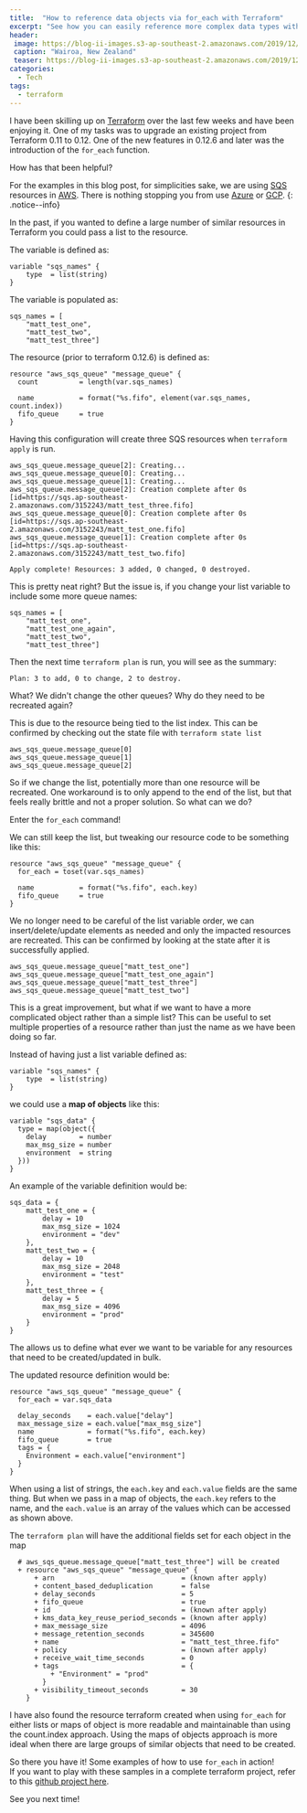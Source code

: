 ```yaml
---
title:  "How to reference data objects via for_each with Terraform"
excerpt: "See how you can easily reference more complex data types with the for_each command in Terraform."
header:
 image: https://blog-ii-images.s3-ap-southeast-2.amazonaws.com/2019/12/wairoatown-hd.jpg
 caption: "Wairoa, New Zealand"
 teaser: https://blog-ii-images.s3-ap-southeast-2.amazonaws.com/2019/12/wairoatown-tb.jpg
categories: 
  - Tech
tags:
  - terraform
---
```


I have been skilling up on [Terraform](https://www.terraform.io/) over the last few weeks and have been enjoying it. One of my tasks was to upgrade an existing project from Terraform 0.11 to 0.12. One of the new features in 0.12.6 and later was the introduction of the `for_each` function.

How has that been helpful?

For the examples in this blog post, for simplicities sake, we are using [SQS](https://aws.amazon.com/sqs/) resources in [AWS](https://aws.amazon.com). There is nothing stopping you from use [Azure](https://azure.microsoft.com/en-us/) or [GCP](https://cloud.google.com/).
{: .notice--info}

In the past, if you wanted to define a large number of similar resources in Terraform you could pass a list to the resource.

The variable is defined as:
```hcl
variable "sqs_names" {
    type  = list(string)
}
```

The variable is populated as:
```hcl
sqs_names = [
    "matt_test_one", 
    "matt_test_two", 
    "matt_test_three"]
```

The resource (prior to terraform 0.12.6) is defined as:
```hcl
resource "aws_sqs_queue" "message_queue" {
  count          = length(var.sqs_names)

  name           = format("%s.fifo", element(var.sqs_names, count.index))
  fifo_queue     = true
}
```

Having this configuration will create three SQS resources when `terraform apply` is run.
```
aws_sqs_queue.message_queue[2]: Creating...
aws_sqs_queue.message_queue[0]: Creating...
aws_sqs_queue.message_queue[1]: Creating...
aws_sqs_queue.message_queue[2]: Creation complete after 0s [id=https://sqs.ap-southeast-2.amazonaws.com/3152243/matt_test_three.fifo]
aws_sqs_queue.message_queue[0]: Creation complete after 0s [id=https://sqs.ap-southeast-2.amazonaws.com/3152243/matt_test_one.fifo]
aws_sqs_queue.message_queue[1]: Creation complete after 0s [id=https://sqs.ap-southeast-2.amazonaws.com/3152243/matt_test_two.fifo]

Apply complete! Resources: 3 added, 0 changed, 0 destroyed.
```

This is pretty neat right? But the issue is, if you change your list variable to include some more queue names:
```hcl
sqs_names = [
    "matt_test_one", 
    "matt_test_one_again",
    "matt_test_two", 
    "matt_test_three"]
```

Then the next time `terraform plan` is run, you will see as the summary:
```
Plan: 3 to add, 0 to change, 2 to destroy.
```

What? We didn't change the other queues? Why do they need to be recreated again? 

This is due to the resource being tied to the list index. This can be confirmed by checking out the state file with `terraform state list`

```
aws_sqs_queue.message_queue[0]
aws_sqs_queue.message_queue[1]
aws_sqs_queue.message_queue[2]
```

So if we change the list, potentially more than one resource will be recreated. One workaround is to only append to the end of the list, but that feels really brittle and not a proper solution. So what can we do?

Enter the `for_each` command!

We can still keep the list, but tweaking our resource code to be something like this:

```hcl
resource "aws_sqs_queue" "message_queue" {
  for_each = toset(var.sqs_names)

  name           = format("%s.fifo", each.key)
  fifo_queue     = true
}
```

We no longer need to be careful of the list variable order, we can insert/delete/update elements as needed and only the impacted resources are recreated. This can be confirmed by looking at the state after it is successfully applied.
```
aws_sqs_queue.message_queue["matt_test_one"]
aws_sqs_queue.message_queue["matt_test_one_again"]
aws_sqs_queue.message_queue["matt_test_three"]
aws_sqs_queue.message_queue["matt_test_two"]
```

This is a great improvement, but what if we want to have a more complicated object rather than a simple list? This can be useful to set multiple properties of a resource rather than just the name as we have been doing so far.

Instead of having just a list variable defined as:

```hcl
variable "sqs_names" {
    type  = list(string)
}
```
we could use a **map of objects** like this:

```hcl
variable "sqs_data" {
  type = map(object({
    delay        = number
    max_msg_size = number
    environment  = string
  }))
}
```
An example of the variable definition would be:
```hcl
sqs_data = {
    matt_test_one = {
        delay = 10
        max_msg_size = 1024
        environment = "dev"
    },
    matt_test_two = {
        delay = 10
        max_msg_size = 2048
        environment = "test"
    },
    matt_test_three = {
        delay = 5
        max_msg_size = 4096
        environment = "prod"
    }
}
```

The allows us to define what ever we want to be variable for any resources that need to be created/updated in bulk.

The updated resource definition would be:

```hcl
resource "aws_sqs_queue" "message_queue" {
  for_each = var.sqs_data

  delay_seconds    = each.value["delay"]
  max_message_size = each.value["max_msg_size"]
  name             = format("%s.fifo", each.key)
  fifo_queue       = true
  tags = {
    Environment = each.value["environment"]
  }
}
```
When using a list of strings, the `each.key` and `each.value` fields are the same thing. But when we pass in a map of objects, the `each.key` refers to the name, and the `each.value` is an array of the values which can be accessed as shown above.



The `terraform plan` will have the additional fields set for each object in the map
```
  # aws_sqs_queue.message_queue["matt_test_three"] will be created
  + resource "aws_sqs_queue" "message_queue" {
      + arn                               = (known after apply)
      + content_based_deduplication       = false
      + delay_seconds                     = 5
      + fifo_queue                        = true
      + id                                = (known after apply)
      + kms_data_key_reuse_period_seconds = (known after apply)
      + max_message_size                  = 4096
      + message_retention_seconds         = 345600
      + name                              = "matt_test_three.fifo"
      + policy                            = (known after apply)
      + receive_wait_time_seconds         = 0
      + tags                              = {
          + "Environment" = "prod"
        }
      + visibility_timeout_seconds        = 30
    }
  ```

  I have also found the resource terraform created when using `for_each` for either lists or maps of object is more readable and maintainable than using the count.index approach. Using the maps of objects approach is more ideal when there are large groups of similar objects that need to be created.

  So there you have it! Some examples of how to use `for_each` in action!   
  If you want to play with these samples in a complete terraform project, refer to this [github project here](https://github.com/mattcorr/terraform-demo).
  
See you next time!

